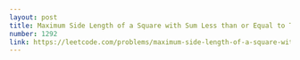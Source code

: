 ```yaml
---
layout: post
title: Maximum Side Length of a Square with Sum Less than or Equal to Threshold
number: 1292
link: https://leetcode.com/problems/maximum-side-length-of-a-square-with-sum-less-than-or-equal-to-threshold
---
```

